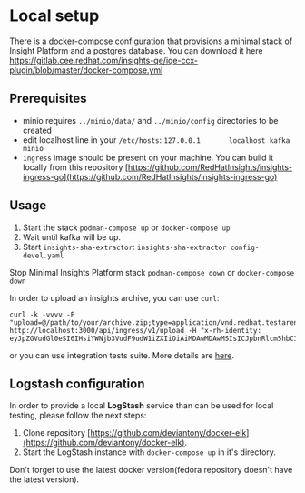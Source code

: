 # Local setup

There is a [docker-compose](https://gitlab.cee.redhat.com/insights-qe/iqe-ccx-plugin/blob/master/docker-compose.yml) configuration that provisions a minimal stack of
Insight Platform and a postgres database. You can download it here
https://gitlab.cee.redhat.com/insights-qe/iqe-ccx-plugin/blob/master/docker-compose.yml

## Prerequisites

* minio requires `../minio/data/` and `../minio/config` directories to be created
* edit localhost line in your `/etc/hosts`:  `127.0.0.1       localhost kafka minio`
* `ingress` image should be present on your machine. You can build it locally from
  this repository [https://github.com/RedHatInsights/insights-ingress-go](https://github.com/RedHatInsights/insights-ingress-go)
  
## Usage

1. Start the stack `podman-compose up` or `docker-compose up`
2. Wait until kafka will be up.
3. Start `insights-sha-extractor`: `insights-sha-extractor config-devel.yaml`

Stop Minimal Insights Platform stack `podman-compose down` or `docker-compose down`

In order to upload an insights archive, you can use `curl`:

```
curl -k -vvvv -F "upload=@/path/to/your/archive.zip;type=application/vnd.redhat.testareno.archive+zip" http://localhost:3000/api/ingress/v1/upload -H "x-rh-identity: eyJpZGVudGl0eSI6IHsiYWNjb3VudF9udW1iZXIiOiAiMDAwMDAwMSIsICJpbnRlcm5hbCI6IHsib3JnX2lkIjogIjEifX19Cg=="
```

or you can use integration tests suite. More details are
[here](https://gitlab.cee.redhat.com/insights-qe/iqe-ccx-plugin).


## Logstash configuration

In order to provide a local **LogStash** service than can be used for local
testing, please follow the next steps:

1. Clone repository [https://github.com/deviantony/docker-elk](https://github.com/deviantony/docker-elk).
2. Start the LogStash instance with `docker-compose up` in it's directory.

Don't forget to use the latest docker version(fedora repository doesn't have the latest version).
